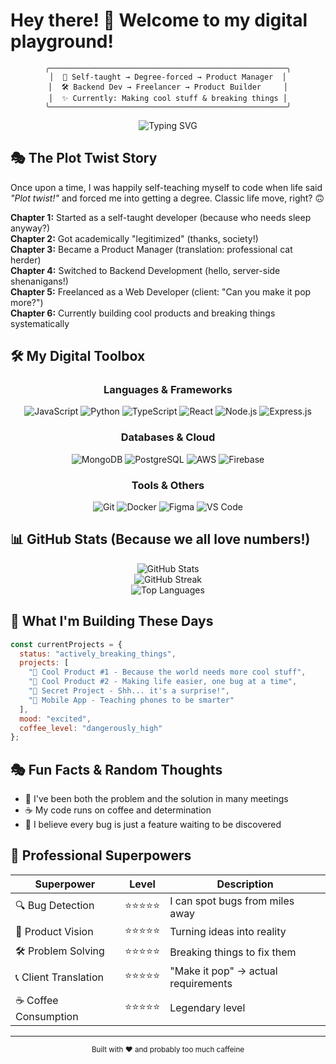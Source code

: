 # Hey there! 👋 Welcome to my digital playground! 

<div align="center">
  
  ```ascii
  ╭─────────────────────────────────────────────────────╮
  │  🎯 Self-taught → Degree-forced → Product Manager  │
  │  🛠️ Backend Dev → Freelancer → Product Builder     │
  │  ✨ Currently: Making cool stuff & breaking things │
  ╰─────────────────────────────────────────────────────╯
  ```
  
  <img src="https://readme-typing-svg.herokuapp.com?font=Fira+Code&pause=1000&color=00D4FF&center=true&vCenter=true&width=435&lines=Welcome+to+my+code+universe!;Self-taught+developer+%F0%9F%9A%80;Product+builder+%26+problem+solver;Always+learning%2C+always+building!" alt="Typing SVG" />
  
</div>

## 🎭 The Plot Twist Story

Once upon a time, I was happily self-teaching myself to code when life said *"Plot twist!"* and forced me into getting a degree. Classic life move, right? 🙃

**Chapter 1:** Started as a self-taught developer (because who needs sleep anyway?)  
**Chapter 2:** Got academically "legitimized" (thanks, society!)  
**Chapter 3:** Became a Product Manager (translation: professional cat herder)  
**Chapter 4:** Switched to Backend Development (hello, server-side shenanigans!)  
**Chapter 5:** Freelanced as a Web Developer (client: "Can you make it pop more?")  
**Chapter 6:** Currently building cool products and breaking things systematically  

## 🛠️ My Digital Toolbox

<div align="center">

### Languages & Frameworks
![JavaScript](https://img.shields.io/badge/JavaScript-F7DF1E?style=for-the-badge&logo=javascript&logoColor=black)
![Python](https://img.shields.io/badge/Python-3776AB?style=for-the-badge&logo=python&logoColor=white)
![TypeScript](https://img.shields.io/badge/TypeScript-007ACC?style=for-the-badge&logo=typescript&logoColor=white)
![React](https://img.shields.io/badge/React-20232A?style=for-the-badge&logo=react&logoColor=61DAFB)
![Node.js](https://img.shields.io/badge/Node.js-43853D?style=for-the-badge&logo=node.js&logoColor=white)
![Express.js](https://img.shields.io/badge/Express.js-404D59?style=for-the-badge)

### Databases & Cloud
![MongoDB](https://img.shields.io/badge/MongoDB-4EA94B?style=for-the-badge&logo=mongodb&logoColor=white)
![PostgreSQL](https://img.shields.io/badge/PostgreSQL-316192?style=for-the-badge&logo=postgresql&logoColor=white)
![AWS](https://img.shields.io/badge/AWS-232F3E?style=for-the-badge&logo=amazon-aws&logoColor=white)
![Firebase](https://img.shields.io/badge/Firebase-039BE5?style=for-the-badge&logo=Firebase&logoColor=white)

### Tools & Others
![Git](https://img.shields.io/badge/Git-F05032?style=for-the-badge&logo=git&logoColor=white)
![Docker](https://img.shields.io/badge/Docker-2496ED?style=for-the-badge&logo=docker&logoColor=white)
![Figma](https://img.shields.io/badge/Figma-F24E1E?style=for-the-badge&logo=figma&logoColor=white)
![VS Code](https://img.shields.io/badge/VS%20Code-007ACC?style=for-the-badge&logo=visual-studio-code&logoColor=white)

</div>

## 📊 GitHub Stats (Because we all love numbers!)

<div align="center">
  <img src="https://github-readme-stats.vercel.app/api?username=theonlyaswin&show_icons=true&theme=tokyonight&hide_border=true&bg_color=0D1117&title_color=00D4FF&icon_color=00D4FF" alt="GitHub Stats" />
</div>

<div align="center">
  <img src="https://github-readme-streak-stats.herokuapp.com/?user=theonlyaswin&theme=tokyonight&hide_border=true&background=0D1117&stroke=00D4FF&ring=00D4FF&fire=00D4FF&currStreakLabel=00D4FF" alt="GitHub Streak" />
</div>

<div align="center">
  <img src="https://github-readme-stats.vercel.app/api/top-langs/?username=theonlyaswin&layout=compact&theme=tokyonight&hide_border=true&bg_color=0D1117&title_color=00D4FF" alt="Top Languages" />
</div>

## 🎨 What I'm Building These Days

```javascript
const currentProjects = {
  status: "actively_breaking_things",
  projects: [
    "🚀 Cool Product #1 - Because the world needs more cool stuff",
    "🎯 Cool Product #2 - Making life easier, one bug at a time",
    "🔧 Secret Project - Shh... it's a surprise!",
    "📱 Mobile App - Teaching phones to be smarter"
  ],
  mood: "excited",
  coffee_level: "dangerously_high"
};
```

## 🎭 Fun Facts & Random Thoughts

- 🎯 I've been both the problem and the solution in many meetings
- ☕ My code runs on coffee and determination
- 🎨 I believe every bug is just a feature waiting to be discovered

## 🌟 Professional Superpowers

<div align="center">

| Superpower | Level | Description |
|------------|-------|-------------|
| 🔍 Bug Detection | ⭐⭐⭐⭐⭐ | I can spot bugs from miles away |
| 🎨 Product Vision | ⭐⭐⭐⭐⭐ | Turning ideas into reality |
| 🛠️ Problem Solving | ⭐⭐⭐⭐⭐ | Breaking things to fix them |
| 📞 Client Translation | ⭐⭐⭐⭐⭐ | "Make it pop" → actual requirements |
| ☕ Coffee Consumption | ⭐⭐⭐⭐⭐ | Legendary level |

</div>

<!-- Easter egg for those who read the source -->
<!-- 
  🎉 Congratulations! You found the hidden message! 
  If you're reading this, you're probably a developer too. 
  Keep being awesome! 
-->

---

<div align="center">
  <sub>Built with ❤️ and probably too much caffeine</sub>
</div>
